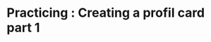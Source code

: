 # Practicing : Creating a profil card part 1 


[Branch]:(https://github.com/codiku/react-native-introduction/tree/004-EN-profil-card-p1)
[Shadows]:(https://ethercreative.github.io/react-native-shadow-generator/)
[Avatar generator link]:(https://i.pravatar.css/300)
[Mockup]:(https://github.com/codiku/ressources/blob/master/RN_mockup_profil_card.png)